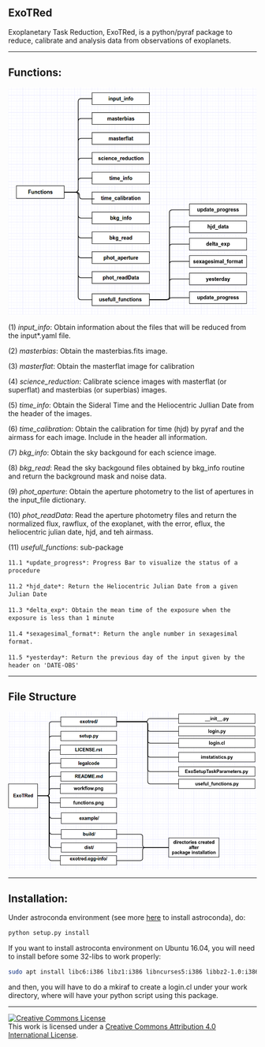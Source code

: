 ## ExoTRed
Exoplanetary Task Reduction, ExoTRed, is a python/pyraf package to reduce, calibrate and analysis data from observations of exoplanets.
___

## Functions:

![functions](./functions.png)

(1) *input_info*: Obtain information about the files that will be reduced from the input*.yaml file.

(2) *masterbias*: Obtain the masterbias.fits image.

(3) *masterflat*: Obtain the masterflat image for calibration

(4) *science_reduction*: Calibrate science images with masterflat (or superflat) and masterbias (or superbias) images.

(5) *time_info*: Obtain the Sideral Time and the Heliocentric Jullian Date from the header of the images.

(6) *time_calibration*: Obtain the calibration for time (hjd) by pyraf and the airmass for each image. Include in the header all information.

(7) *bkg_info*: Obtain the sky backgound for each science image.

(8) *bkg_read*: Read the sky backgound files obtained by bkg_info routine and return the background mask and noise data.

(9) *phot_aperture*: Obtain the aperture photometry to the list of apertures in the input_file dictionary.

(10) *phot_readData*: Read the aperture photometry files and return the normalized flux, rawflux, of the exoplanet, with the error, eflux, the heliocentric julian date, hjd, and teh airmass.

(11) *usefull_functions*: sub-package
	
	11.1 *update_progress*: Progress Bar to visualize the status of a procedure
	
	11.2 *hjd_date*: Return the Heliocentric Julian Date from a given Julian Date
	
	11.3 *delta_exp*: Obtain the mean time of the exposure when the exposure is less than 1 minute
	
	11.4 *sexagesimal_format*: Return the angle number in sexagesimal format.
	
	11.5 *yesterday*: Return the previous day of the input given by the header on 'DATE-OBS'
___

## File Structure

![workflow](./workflow.png)
___

## Installation:

Under astroconda environment (see more [here][astrconda] to install astroconda), do:

```python
python setup.py install
```

If you want to install astroconta environment on Ubuntu 16.04, you will need to install before some 32-libs to work properly:

```bash
sudo apt install libc6:i386 libz1:i386 libncurses5:i386 libbz2-1.0:i386 libuuid1:i386 libxcb1:i386 libxmu6:i386
```
and then, you will have to do a mkiraf to create a login.cl under your work directory, where will have your python script using this package.

___


<a rel="license" href="http://creativecommons.org/licenses/by/4.0/"><img alt="Creative Commons License" style="border-width:0" src="https://i.creativecommons.org/l/by/4.0/88x31.png" /></a><br />This work is licensed under a <a rel="license" href="http://creativecommons.org/licenses/by/4.0/">Creative Commons Attribution 4.0 International License</a>.


[astrconda]: http://astroconda.readthedocs.io/en/latest/